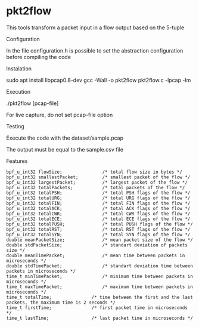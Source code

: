 # pkt2flow
This tools transform a packet input in a flow output based on the 5-tuple

Configuration

In the file configuration.h is possible to set the abstraction configuration before compiling the code


Instalation

sudo apt install libpcap0.8-dev
gcc -Wall -o pkt2flow pkt2flow.c -lpcap -lm

Execution

./pkt2flow [pcap-file]

For live capture, do not set pcap-file option

Testing

Execute the code with the dataset/sample.pcap 

The output must be equal to the sample.csv file


Features


	bpf_u_int32 flowSize;				/* total flow size in bytes */
	bpf_u_int32 smallestPacket;			/* smallest packet of the flow */
	bpf_u_int32 largestPacket;			/* largest packet of the flow */
	bpf_u_int32 totalPackets;			/* total packets of the flow */
	bpf_u_int32 totalPSH;				/* total PSH flags of the flow */
	bpf_u_int32 totalURG;				/* total URG flags of the flow */	
	bpf_u_int32 totalFIN;				/* total FIN flags of the flow */	
	bpf_u_int32 totalACK;				/* total ACK flags of the flow */	
	bpf_u_int32 totalCWR;				/* total CWR flags of the flow */	
	bpf_u_int32 totalECE;				/* total ECE flags of the flow */	
	bpf_u_int32 totalPUSH;				/* total PUSH flags of the flow */	
	bpf_u_int32 totalRST;				/* total RST flags of the flow */	
	bpf_u_int32 totalSYN;				/* total SYN flags of the flow */	
	double meanPacketSize;				/* mean packet size of the flow */
	double stdPacketSize;				/* standart deviation of packets size */
	double meanTimePacket;				/* mean time between packets in microseconds */
	double stdTimePacket;				/* standart deviation time between packets in microseconds */
	time_t minTimePacket;				/* minimum time between packets in microseconds */
	time_t maxTimePacket;				/* maximum time between packets in microseconds */
	time_t totalTime;				/* time between the first and the last packets, the maximum time is 2 seconds */
	time_t firstTime;				/* first packet time in microseconds */
	time_t lastTime;				/* last packet time in microseconds */

